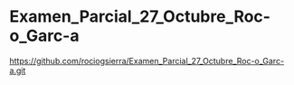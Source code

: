 # Examen_Parcial_27_Octubre_Roc-o_Garc-a
https://github.com/rociogsierra/Examen_Parcial_27_Octubre_Roc-o_Garc-a.git
